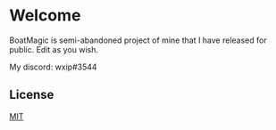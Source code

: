# Welcome

BoatMagic is semi-abandoned project of mine that I have released for public. Edit as you wish. 

My discord: wxip#3544


## License
[MIT](https://choosealicense.com/licenses/mit/)
